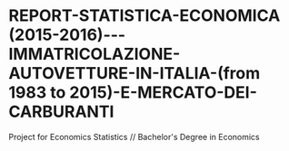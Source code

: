 # REPORT-STATISTICA-ECONOMICA (2015-2016)---IMMATRICOLAZIONE-AUTOVETTURE-IN-ITALIA-(from 1983 to 2015)-E-MERCATO-DEI-CARBURANTI
Project for Economics Statistics // Bachelor's Degree in Economics
